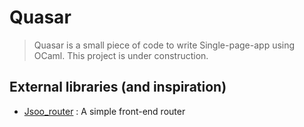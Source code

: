 # Quasar 
 > Quasar is a small piece of code to write Single-page-app using OCaml.
 > This project is under construction.
 
## External libraries (and inspiration)

- [Jsoo_router](http://opam.ocaml.org/packages/jsoo_router/) : A simple front-end router
